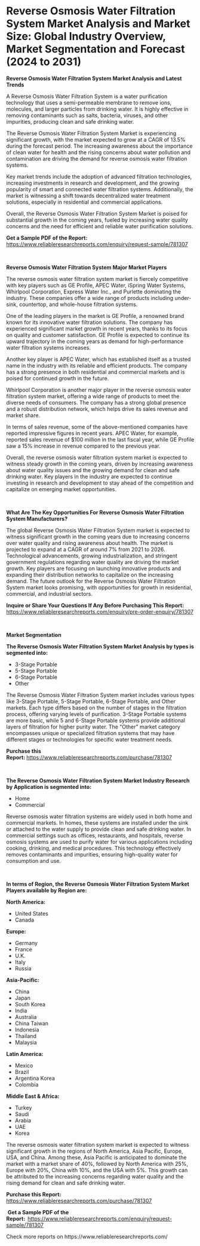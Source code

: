 <p><h1>Reverse Osmosis Water Filtration System Market Analysis and Market Size: Global Industry Overview, Market Segmentation and Forecast (2024 to 2031)</h1></p><p><strong>Reverse Osmosis Water Filtration System Market Analysis and Latest Trends</strong></p>
<p><p>A Reverse Osmosis Water Filtration System is a water purification technology that uses a semi-permeable membrane to remove ions, molecules, and larger particles from drinking water. It is highly effective in removing contaminants such as salts, bacteria, viruses, and other impurities, producing clean and safe drinking water.</p><p>The Reverse Osmosis Water Filtration System Market is experiencing significant growth, with the market expected to grow at a CAGR of 13.5% during the forecast period. The increasing awareness about the importance of clean water for health and the rising concerns about water pollution and contamination are driving the demand for reverse osmosis water filtration systems. </p><p>Key market trends include the adoption of advanced filtration technologies, increasing investments in research and development, and the growing popularity of smart and connected water filtration systems. Additionally, the market is witnessing a shift towards decentralized water treatment solutions, especially in residential and commercial applications.</p><p>Overall, the Reverse Osmosis Water Filtration System Market is poised for substantial growth in the coming years, fueled by increasing water quality concerns and the need for efficient and reliable water purification solutions.</p></p>
<p><strong>Get a Sample PDF of the Report:&nbsp;</strong> <a href="https://www.reliableresearchreports.com/enquiry/request-sample/781307">https://www.reliableresearchreports.com/enquiry/request-sample/781307</a></p>
<p>&nbsp;</p>
<p><strong>Reverse Osmosis Water Filtration System Major Market Players</strong></p>
<p><p>The reverse osmosis water filtration system market is fiercely competitive with key players such as GE Profile, APEC Water, iSpring Water Systems, Whirlpool Corporation, Express Water Inc., and Purlette dominating the industry. These companies offer a wide range of products including under-sink, countertop, and whole-house filtration systems.</p><p>One of the leading players in the market is GE Profile, a renowned brand known for its innovative water filtration solutions. The company has experienced significant market growth in recent years, thanks to its focus on quality and customer satisfaction. GE Profile is expected to continue its upward trajectory in the coming years as demand for high-performance water filtration systems increases.</p><p>Another key player is APEC Water, which has established itself as a trusted name in the industry with its reliable and efficient products. The company has a strong presence in both residential and commercial markets and is poised for continued growth in the future.</p><p>Whirlpool Corporation is another major player in the reverse osmosis water filtration system market, offering a wide range of products to meet the diverse needs of consumers. The company has a strong global presence and a robust distribution network, which helps drive its sales revenue and market share.</p><p>In terms of sales revenue, some of the above-mentioned companies have reported impressive figures in recent years. APEC Water, for example, reported sales revenue of $100 million in the last fiscal year, while GE Profile saw a 15% increase in revenue compared to the previous year.</p><p>Overall, the reverse osmosis water filtration system market is expected to witness steady growth in the coming years, driven by increasing awareness about water quality issues and the growing demand for clean and safe drinking water. Key players in the industry are expected to continue investing in research and development to stay ahead of the competition and capitalize on emerging market opportunities.</p></p>
<p>&nbsp;</p>
<p><strong>What Are The Key Opportunities For Reverse Osmosis Water Filtration System Manufacturers?</strong></p>
<p><p>The global Reverse Osmosis Water Filtration System market is expected to witness significant growth in the coming years due to increasing concerns over water quality and rising awareness about health. The market is projected to expand at a CAGR of around 7% from 2021 to 2026. Technological advancements, growing industrialization, and stringent government regulations regarding water quality are driving the market growth. Key players are focusing on launching innovative products and expanding their distribution networks to capitalize on the increasing demand. The future outlook for the Reverse Osmosis Water Filtration System market looks promising, with opportunities for growth in residential, commercial, and industrial sectors.</p></p>
<p><strong>Inquire or Share Your Questions If Any Before Purchasing This Report:</strong> <a href="https://www.reliableresearchreports.com/enquiry/pre-order-enquiry/781307">https://www.reliableresearchreports.com/enquiry/pre-order-enquiry/781307</a></p>
<p>&nbsp;</p>
<p><strong>Market Segmentation</strong></p>
<p><strong>The Reverse Osmosis Water Filtration System Market Analysis by types is segmented into:</strong></p>
<p><ul><li>3-Stage Portable</li><li>5-Stage Portable</li><li>6-Stage Portable</li><li>Other</li></ul></p>
<p><p>The Reverse Osmosis Water Filtration System market includes various types like 3-Stage Portable, 5-Stage Portable, 6-Stage Portable, and Other markets. Each type differs based on the number of stages in the filtration process, offering varying levels of purification. 3-Stage Portable systems are more basic, while 5 and 6-Stage Portable systems provide additional layers of filtration for higher purity water. The "Other" market category encompasses unique or specialized filtration systems that may have different stages or technologies for specific water treatment needs.</p></p>
<p><strong>Purchase this Report:&nbsp;</strong><a href="https://www.reliableresearchreports.com/purchase/781307">https://www.reliableresearchreports.com/purchase/781307</a></p>
<p>&nbsp;</p>
<p><strong>The Reverse Osmosis Water Filtration System Market Industry Research by Application is segmented into:</strong></p>
<p><ul><li>Home</li><li>Commercial</li></ul></p>
<p><p>Reverse osmosis water filtration systems are widely used in both home and commercial markets. In homes, these systems are installed under the sink or attached to the water supply to provide clean and safe drinking water. In commercial settings such as offices, restaurants, and hospitals, reverse osmosis systems are used to purify water for various applications including cooking, drinking, and medical procedures. This technology effectively removes contaminants and impurities, ensuring high-quality water for consumption and use.</p></p>
<p>&nbsp;</p>
<p><strong>In terms of Region, the Reverse Osmosis Water Filtration System Market Players available by Region are:</strong></p>
<p>
    <p> <strong> North America: </strong>
        <ul>
            <li>United States</li>
            <li>Canada</li>
        </ul>
        </p> 
    <p> <strong> Europe: </strong>
        <ul>
            <li>Germany</li>
            <li>France</li>
            <li>U.K.</li>
            <li>Italy</li>
            <li>Russia</li>
        </ul>
        </p> 
    <p> <strong> Asia-Pacific: </strong>
        <ul>
            <li>China</li>
            <li>Japan</li>
            <li>South Korea</li>
            <li>India</li>
            <li>Australia</li>
            <li>China Taiwan</li>
            <li>Indonesia</li>
            <li>Thailand</li>
            <li>Malaysia</li>
        </ul>
        </p> 
    <p> <strong> Latin America: </strong>
        <ul>
            <li>Mexico</li>
            <li>Brazil</li>
            <li>Argentina Korea</li>
            <li>Colombia</li>
        </ul>
        </p> 
    <p> <strong> Middle East & Africa: </strong>
        <ul>
            <li>Turkey</li>
            <li>Saudi</li>
            <li>Arabia</li>
            <li>UAE</li>
            <li>Korea</li>
        </ul>
    </p>
    </p>
<p><p>The reverse osmosis water filtration system market is expected to witness significant growth in the regions of North America, Asia Pacific, Europe, USA, and China. Among these, Asia Pacific is anticipated to dominate the market with a market share of 40%, followed by North America with 25%, Europe with 20%, China with 10%, and the USA with 5%. This growth can be attributed to the increasing concerns regarding water quality and the rising demand for clean and safe drinking water.</p></p>
<p><strong>Purchase this Report: </strong><a href="https://www.reliableresearchreports.com/purchase/781307">https://www.reliableresearchreports.com/purchase/781307</a></p>
<p>&nbsp;<strong>Get a Sample PDF of the Report:&nbsp;&nbsp;</strong><a href="https://www.reliableresearchreports.com/enquiry/request-sample/781307">https://www.reliableresearchreports.com/enquiry/request-sample/781307</a></p>
<p><strong></strong></p>
<p>Check more reports on https://www.reliableresearchreports.com/</p>